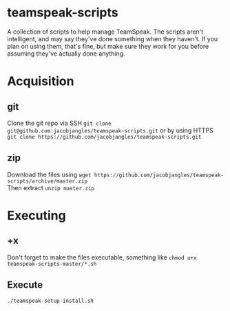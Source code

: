# teamspeak-scripts
A collection of scripts to help manage TeamSpeak. The scripts aren't intelligent, and may say they've done something when they haven't. If you plan on using them, that's fine, but make sure they work for you before assuming they've actually done anything.

# Acquisition
## git
Clone the git repo via SSH ```git clone git@github.com:jacobjangles/teamspeak-scripts.git``` or by using HTTPS ```git clone https://github.com/jacobjangles/teamspeak-scripts.git```
## zip
Download the files using ```wget https://github.com/jacobjangles/teamspeak-scripts/archive/master.zip```  
Then extract ```unzip master.zip```

# Executing
## +x
Don't forget to make the files executable, something like ```chmod u+x teamspeak-scripts-master/*.sh```
## Execute
```./teamspeak-setup-install.sh```